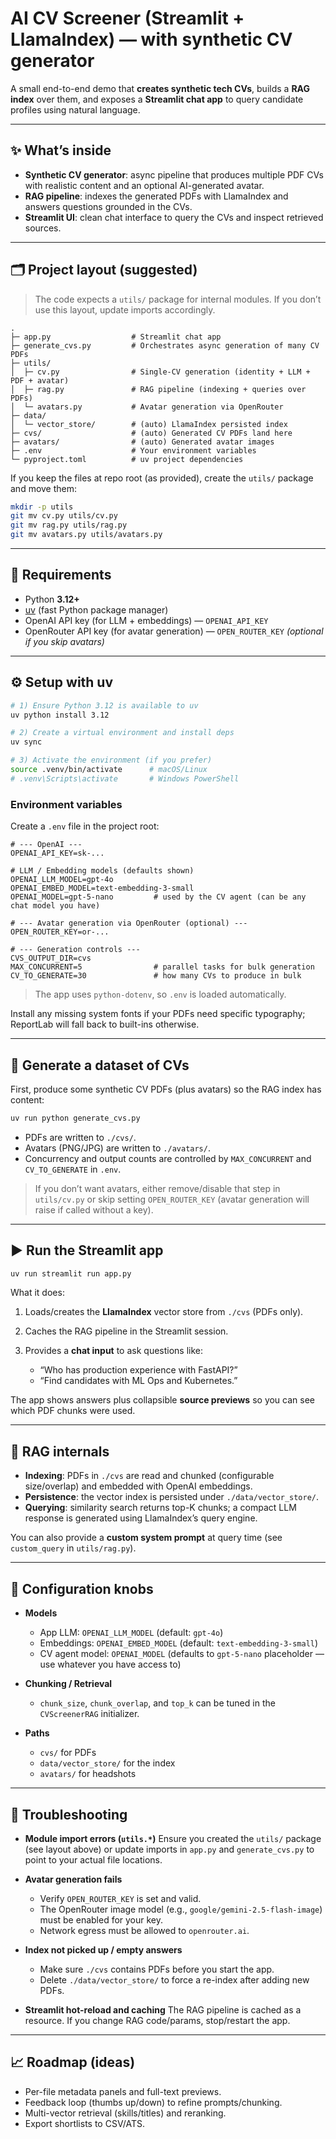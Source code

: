 # AI CV Screener (Streamlit + LlamaIndex) — with synthetic CV generator

A small end-to-end demo that **creates synthetic tech CVs**, builds a **RAG index** over them, and exposes a **Streamlit chat app** to query candidate profiles using natural language.

---

## ✨ What’s inside

* **Synthetic CV generator**: async pipeline that produces multiple PDF CVs with realistic content and an optional AI-generated avatar.
* **RAG pipeline**: indexes the generated PDFs with LlamaIndex and answers questions grounded in the CVs.
* **Streamlit UI**: clean chat interface to query the CVs and inspect retrieved sources.

---

## 🗂 Project layout (suggested)

> The code expects a `utils/` package for internal modules. If you don’t use this layout, update imports accordingly.

```
.
├─ app.py                  # Streamlit chat app
├─ generate_cvs.py         # Orchestrates async generation of many CV PDFs
├─ utils/
│  ├─ cv.py                # Single-CV generation (identity + LLM + PDF + avatar)
│  ├─ rag.py               # RAG pipeline (indexing + queries over PDFs)
│  └─ avatars.py           # Avatar generation via OpenRouter
├─ data/
│  └─ vector_store/        # (auto) LlamaIndex persisted index
├─ cvs/                    # (auto) Generated CV PDFs land here
├─ avatars/                # (auto) Generated avatar images
├─ .env                    # Your environment variables
└─ pyproject.toml          # uv project dependencies
```

If you keep the files at repo root (as provided), create the `utils/` package and move them:

```bash
mkdir -p utils
git mv cv.py utils/cv.py
git mv rag.py utils/rag.py
git mv avatars.py utils/avatars.py
```

---

## 🧰 Requirements

* Python **3.12+**
* [uv](https://docs.astral.sh/uv/) (fast Python package manager)
* OpenAI API key (for LLM + embeddings) — `OPENAI_API_KEY`
* OpenRouter API key (for avatar generation) — `OPEN_ROUTER_KEY` *(optional if you skip avatars)*

---

## ⚙️ Setup with uv

```bash
# 1) Ensure Python 3.12 is available to uv
uv python install 3.12

# 2) Create a virtual environment and install deps
uv sync

# 3) Activate the environment (if you prefer)
source .venv/bin/activate      # macOS/Linux
# .venv\Scripts\activate       # Windows PowerShell
```

### Environment variables

Create a `.env` file in the project root:

```env
# --- OpenAI ---
OPENAI_API_KEY=sk-...

# LLM / Embedding models (defaults shown)
OPENAI_LLM_MODEL=gpt-4o
OPENAI_EMBED_MODEL=text-embedding-3-small
OPENAI_MODEL=gpt-5-nano         # used by the CV agent (can be any chat model you have)

# --- Avatar generation via OpenRouter (optional) ---
OPEN_ROUTER_KEY=or-...

# --- Generation controls ---
CVS_OUTPUT_DIR=cvs
MAX_CONCURRENT=5                # parallel tasks for bulk generation
CV_TO_GENERATE=30               # how many CVs to produce in bulk
```

> The app uses `python-dotenv`, so `.env` is loaded automatically.

Install any missing system fonts if your PDFs need specific typography; ReportLab will fall back to built-ins otherwise.

---

## 🧪 Generate a dataset of CVs

First, produce some synthetic CV PDFs (plus avatars) so the RAG index has content:

```bash
uv run python generate_cvs.py
```

* PDFs are written to `./cvs/`.
* Avatars (PNG/JPG) are written to `./avatars/`.
* Concurrency and output counts are controlled by `MAX_CONCURRENT` and `CV_TO_GENERATE` in `.env`.

> If you don’t want avatars, either remove/disable that step in `utils/cv.py` or skip setting `OPEN_ROUTER_KEY` (avatar generation will raise if called without a key).

---

## ▶️ Run the Streamlit app

```bash
uv run streamlit run app.py
```

What it does:

1. Loads/creates the **LlamaIndex** vector store from `./cvs` (PDFs only).
2. Caches the RAG pipeline in the Streamlit session.
3. Provides a **chat input** to ask questions like:

   * “Who has production experience with FastAPI?”
   * “Find candidates with ML Ops and Kubernetes.”

The app shows answers plus collapsible **source previews** so you can see which PDF chunks were used.

---

## 🧠 RAG internals

* **Indexing**: PDFs in `./cvs` are read and chunked (configurable size/overlap) and embedded with OpenAI embeddings.
* **Persistence**: the vector index is persisted under `./data/vector_store/`.
* **Querying**: similarity search returns top-K chunks; a compact LLM response is generated using LlamaIndex’s query engine.

You can also provide a **custom system prompt** at query time (see `custom_query` in `utils/rag.py`).

---

## 🔧 Configuration knobs

* **Models**

  * App LLM: `OPENAI_LLM_MODEL` (default: `gpt-4o`)
  * Embeddings: `OPENAI_EMBED_MODEL` (default: `text-embedding-3-small`)
  * CV agent model: `OPENAI_MODEL` (defaults to `gpt-5-nano` placeholder — use whatever you have access to)

* **Chunking / Retrieval**

  * `chunk_size`, `chunk_overlap`, and `top_k` can be tuned in the `CVScreenerRAG` initializer.

* **Paths**

  * `cvs/` for PDFs
  * `data/vector_store/` for the index
  * `avatars/` for headshots

---

## 🐛 Troubleshooting

* **Module import errors (`utils.*`)**
  Ensure you created the `utils/` package (see layout above) or update imports in `app.py` and `generate_cvs.py` to point to your actual file locations.

* **Avatar generation fails**

  * Verify `OPEN_ROUTER_KEY` is set and valid.
  * The OpenRouter image model (e.g., `google/gemini-2.5-flash-image`) must be enabled for your key.
  * Network egress must be allowed to `openrouter.ai`.

* **Index not picked up / empty answers**

  * Make sure `./cvs` contains PDFs before you start the app.
  * Delete `./data/vector_store/` to force a re-index after adding new PDFs.

* **Streamlit hot-reload and caching**
  The RAG pipeline is cached as a resource. If you change RAG code/params, stop/restart the app.

---

## 📈 Roadmap (ideas)

* Per-file metadata panels and full-text previews.
* Feedback loop (thumbs up/down) to refine prompts/chunking.
* Multi-vector retrieval (skills/titles) and reranking.
* Export shortlists to CSV/ATS.

